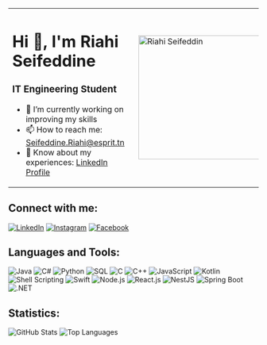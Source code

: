 <table>
<tr>
<td valign="top" style="padding-right: 20px;">

# Hi 👋, I'm Riahi Seifeddine
### IT Engineering Student

- 🌱 I’m currently working on improving my skills
- 📫 How to reach me: [Seifeddine.Riahi@esprit.tn](mailto:Seifeddine.Riahi@esprit.tn)
- 🔗 Know about my experiences: [LinkedIn Profile](https://www.linkedin.com/in/seifeddine-riahi-a96a17313/)

</td>
<td>

<img src="https://camo.githubusercontent.com/c866d24432490b5f664bbadbce526bcea85a2148c7fed96cbe676260b0120030/68747470733a2f2f6d65646961342e67697068792e636f6d2f6d656469612f76312e59326c6b505463354d4749334e6a4578646d4674626d6379634446314d7a463064585a71636e6f34595456354e6a4d7a6133673365577832646d49786132567a4e57563564435a6c634431324d563970626e526c636d35686246396e61575a66596e6c666157516d593351395a772f6247677363356d576f727966674b427831752f67697068792e77656270" alt="Riahi Seifeddin" width="250px" style="display: block; margin-left: auto; margin-right: auto;">

</td>
</tr>
</table>

## Connect with me:
[![LinkedIn](https://img.shields.io/badge/LinkedIn-blue?style=flat-square&logo=linkedin)](https://www.linkedin.com/in/seifeddine-riahi-a96a17313/)
[![Instagram](https://img.shields.io/badge/Instagram-red?style=flat-square&logo=instagram&link=https://www.instagram.com/riahi_seif/)](https://www.instagram.com/riahi_seif/)
[![Facebook](https://img.shields.io/badge/Facebook-blue?style=flat-square&logo=facebook&link=https://www.facebook.com/rafed.riahi.73/)](https://www.facebook.com/rafed.riahi.73/)

## Languages and Tools:
![Java](https://img.shields.io/badge/Java-red?style=flat-square&logo=java)
![C#](https://img.shields.io/badge/C%23-blue?style=flat-square&logo=csharp)
![Python](https://img.shields.io/badge/Python-yellow?style=flat-square&logo=python)
![SQL](https://img.shields.io/badge/SQL-lightblue?style=flat-square&logo=postgresql)
![C](https://img.shields.io/badge/C-lightgreen?style=flat-square&logo=c)
![C++](https://img.shields.io/badge/C%2B%2B-lightgrey?style=flat-square&logo=cplusplus)
![JavaScript](https://img.shields.io/badge/JavaScript-yellow?style=flat-square&logo=javascript)
![Kotlin]([https://img.shields.io/badge/Kotlin-blueviolet?style=flat-square&logo=kotlin](https://camo.githubusercontent.com/067a368adacf629b1b09acd4d0c66e7665f7b5520c6d127c5252604b2ed28ce4/68747470733a2f2f736b696c6c69636f6e732e6465762f69636f6e733f693d6b6f746c696e))
![Shell Scripting](https://img.shields.io/badge/Shell%20Scripting-orange?style=flat-square&logo=linux)
![Swift](https://img.shields.io/badge/Swift-orange?style=flat-square&logo=swift)
![Node.js](https://img.shields.io/badge/Node.js-green?style=flat-square&logo=nodedotjs)
![React.js](https://img.shields.io/badge/React.js-lightblue?style=flat-square&logo=react)
![NestJS](https://img.shields.io/badge/NestJS-darkred?style=flat-square&logo=nestjs)
![Spring Boot](https://img.shields.io/badge/Spring%20Boot-green?style=flat-square&logo=springboot)
![.NET](https://img.shields.io/badge/.NET-blue?style=flat-square&logo=.net)

## Statistics:
![GitHub Stats](https://github-readme-stats.vercel.app/api?username=seifriahi&show_icons=true&theme=dark)
![Top Languages](https://github-readme-stats.vercel.app/api/top-langs/?username=seifriahi&layout=compact&theme=dark)
